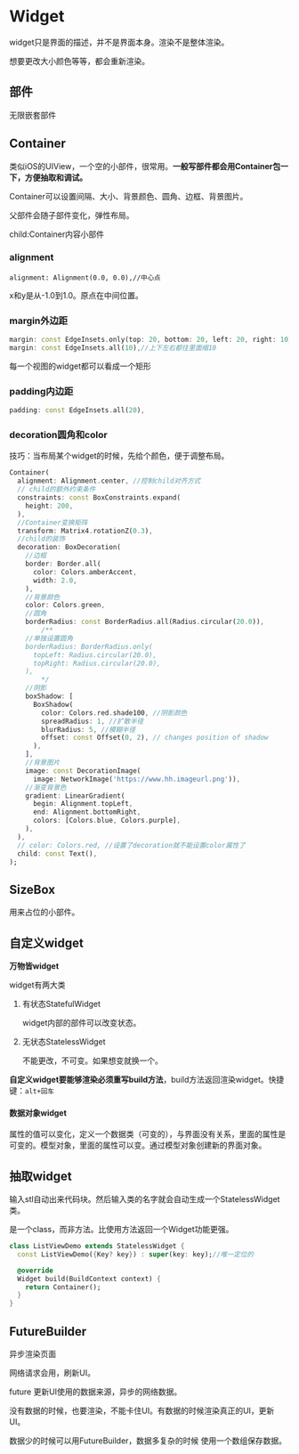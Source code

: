 # Widget

widget只是界面的描述，并不是界面本身。渲染不是整体渲染。

想要更改大小颜色等等，都会重新渲染。

## 部件

无限嵌套部件

## Container

类似iOS的UIView，一个空的小部件，很常用。**一般写部件都会用Container包一下，方便抽取和调试。**

Container可以设置间隔、大小、背景颜色、圆角、边框、背景图片。

父部件会随子部件变化，弹性布局。

child:Container内容小部件

### alignment

```
alignment: Alignment(0.0, 0.0),//中心点
```

x和y是从-1.0到1.0。原点在中间位置。

### margin外边距

```dart
margin: const EdgeInsets.only(top: 20, bottom: 20, left: 20, right: 10),
margin: const EdgeInsets.all(10),//上下左右都往里面缩10
```

每一个视图的widget都可以看成一个矩形

### padding内边距

```dart
padding: const EdgeInsets.all(20),
```

### decoration圆角和color

技巧：当布局某个widget的时候，先给个颜色，便于调整布局。

```dart
Container(
  alignment: Alignment.center, //控制child对齐方式
  // child的额外约束条件
  constraints: const BoxConstraints.expand(
    height: 200,
  ),
  //Container变换矩阵
  transform: Matrix4.rotationZ(0.3),
  //child的装饰
  decoration: BoxDecoration(
    //边框
    border: Border.all(
      color: Colors.amberAccent, 
      width: 2.0,
    ),
    //背景颜色
    color: Colors.green,
    //圆角
    borderRadius: const BorderRadius.all(Radius.circular(20.0)),
		/**
    //单独设置圆角
    borderRadius: BorderRadius.only(
      topLeft: Radius.circular(20.0),
      topRight: Radius.circular(20.0),
    ),
		*/
    //阴影
    boxShadow: [
      BoxShadow(
        color: Colors.red.shade100, //阴影颜色
        spreadRadius: 1, //扩散半径
        blurRadius: 5, //模糊半径
        offset: const Offset(0, 2), // changes position of shadow
      ),
    ],
    //背景图片
    image: const DecorationImage(
      image: NetworkImage('https://www.hh.imageurl.png')),
    //渐变背景色
    gradient: LinearGradient(
      begin: Alignment.topLeft,
      end: Alignment.bottomRight,
      colors: [Colors.blue, Colors.purple],
    ),
  ),
  // color: Colors.red, //设置了decoration就不能设置color属性了
  child: const Text(),
);
```

## SizeBox

用来占位的小部件。

## 自定义widget

**万物皆widget**

widget有两大类

1. 有状态StatefulWidget

   widget内部的部件可以改变状态。

2. 无状态StatelessWidget

   不能更改，不可变。如果想变就换一个。

**自定义widget要能够渲染必须重写build方法**，build方法返回渲染widget。快捷键：`alt+回车`

#### 数据对象widget

属性的值可以变化，定义一个数据类（可变的），与界面没有关系，里面的属性是可变的。模型对象，里面的属性可以变。通过模型对象创建新的界面对象。

## 抽取widget

输入stl自动出来代码块。然后输入类的名字就会自动生成一个StatelessWidget类。

是一个class，而非方法。比使用方法返回一个Widget功能更强。

```dart
class ListViewDemo extends StatelessWidget {
  const ListViewDemo({Key? key}) : super(key: key);//唯一定位的

  @override
  Widget build(BuildContext context) {
    return Container();
  }
}
```

## FutureBuilder

异步渲染页面

网络请求会用，刷新UI。

future 更新UI使用的数据来源，异步的网络数据。

没有数据的时候，也要渲染，不能卡住UI。有数据的时候渲染真正的UI，更新UI。

数据少的时候可以用FutureBuilder，数据多复杂的时候 使用一个数组保存数据。
